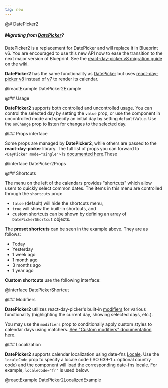 ```yaml
---
tag: new
---
```


@# DatePicker2

<div class="@ns-callout @ns-intent-primary @ns-icon-info-sign">
    <h5 class="@ns-heading">

Migrating from [DatePicker](#datetime/datepicker)?

</h5>

DatePicker2 is a replacement for DatePicker and will replace it in Blueprint v6.
You are encouraged to use this new API now to ease the transition to the next major version of Blueprint.
See the [react-day-picker v8 migration guide](https://github.com/palantir/blueprint/wiki/react-day-picker-8-migration)
on the wiki.

</div>

__DatePicker2__ has the same functionality as [DatePicker](#datetime/datepicker) but uses
[react-day-picker v8](https://react-day-picker.js.org/) instead of [v7](https://react-day-picker-v7.netlify.app/)
to render its calendar.

@reactExample DatePicker2Example

@## Usage

__DatePicker2__ supports both controlled and uncontrolled usage. You can control the selected day by setting the `value`
prop, or use the component in uncontrolled mode and specify an initial day by setting `defaultValue`. Use the `onChange`
prop to listen for changes to the selected day.

@## Props interface

Some props are managed by __DatePicker2__, while others are passed to the __react-day-picker__ library.
The full list of props you can forward to `<DayPicker mode="single">` is
[documented here](https://react-day-picker.js.org/api/interfaces/DayPickerSingleProps).These

@interface DatePicker2Props

@## Shortcuts

The menu on the left of the calendars provides "shortcuts" which allow users to
quickly select common dates. The items in this menu are controlled through
the `shortcuts` prop:

-   `false` (default) will hide the shortcuts menu,
-   `true` will show the built-in shortcuts, and
-   custom shortcuts can be shown by defining an array of `DatePickerShortcut` objects.

The **preset shortcuts** can be seen in the example above. They are as follows:

-   Today
-   Yesterday
-   1 week ago
-   1 month ago
-   3 months ago
-   1 year ago

**Custom shortcuts** use the following interface:

@interface DatePickerShortcut

@## Modifiers

__DatePicker2__ utilizes react-day-picker's built-in [modifiers](https://react-day-picker.js.org/basics/modifiers) for
various functionality (highlighting the current day, showing selected days, etc.).

You may use the `modifiers` prop to conditionally apply custom styles to calendar days using matchers.
[See "Custom modifiers" documentation here](https://react-day-picker.js.org/basics/modifiers#custom-modifiers).

@## Localization

__DatePicker2__ supports calendar localization using date-fns [Locale](https://date-fns.org/docs/Locale).
Use the `localeCode` prop to specify a locale code (ISO 639-1 + optional country code) and the component will
load the corresponding date-fns locale. For example, `localeCode="fr"` is used below.

@reactExample DatePicker2LocalizedExample
